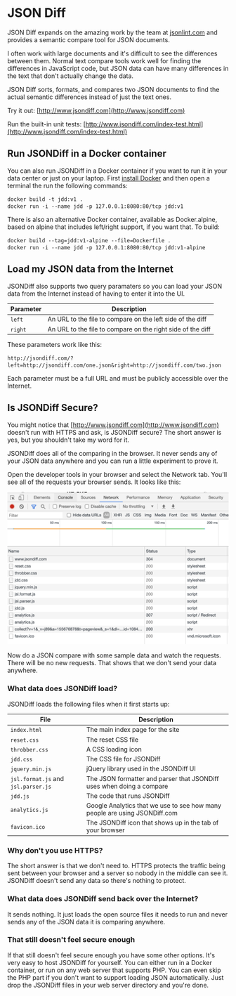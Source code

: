 JSON Diff
==================================================

JSON Diff expands on the amazing work by the team at [jsonlint.com](http://www.jsonlint.com) and provides a semantic compare tool for JSON documents.

I often work with large documents and it's difficult to see the differences between them.  Normal text compare tools work well for finding the differences in JavaScript code, but JSON data can have many differences in the text that don't actually change the data.  

JSON Diff sorts, formats, and compares two JSON documents to find the actual semantic differences instead of just the text ones.

Try it out:  [http://www.jsondiff.com](http://www.jsondiff.com)

Run the built-in unit tests:  [http://www.jsondiff.com/index-test.html](http://www.jsondiff.com/index-test.html)


## Run JSONDiff in a Docker container

You can also run JSONDiff in a Docker container if you want to run it in your data center or just on your laptop.  First [install Docker](https://docs.docker.com/get-docker/) and then open a terminal the run the following commands:

```
docker build -t jdd:v1 .
docker run -i --name jdd -p 127.0.0.1:8080:80/tcp jdd:v1
```

There is also an alternative Docker container, available as Docker.alpine, based on alpine that includes left/right support, if you want that. To build:

```
docker build --tag=jdd:v1-alpine --file=Dockerfile .
docker run -i --name jdd -p 127.0.0.1:8080:80/tcp jdd:v1-alpine
```

## Load my JSON data from the Internet

JSONDiff also supports two query paramaters so you can load your JSON data from the Internet instead of having to enter it into the UI.  

| Parameter | Description |
| --- | --- |
| `left` | An URL to the file to compare on the left side of the diff |
| `right` | An URL to the file to compare on the right side of the diff |

These parameters work like this:

```
http://jsondiff.com/?left=http://jsondiff.com/one.json&right=http://jsondiff.com/two.json
```

Each parameter must be a full URL and must be publicly accessible over the Internet.

## Is JSONDiff Secure?

You might notice that [http://www.jsondiff.com](http://www.jsondiff.com) doesn't run with HTTPS and ask, is JSONDiff secure?  The short answer is yes, but you shouldn't take my word for it.  

JSONDiff does all of the comparing in the browser.  It never sends any of your JSON data anywhere and you can run a little experiment to prove it.  

Open the developer tools in your browser and select the Network tab.  You'll see all of the requests your browser sends.  It looks like this:

![Network tools image](network_traffic.png)

Now do a JSON compare with some sample data and watch the requests.  There will be no new requests.  That shows that we don't send your data anywhere.

### What data does JSONDiff load?

JSONDiff loads the following files when it first starts up:

| File | Description |
| --- | --- |
| `index.html` | The main index page for the site |
| `reset.css` | The reset CSS file |
| `throbber.css` | A CSS loading icon |
| `jdd.css` | The CSS file for JSONDiff |
| `jquery.min.js` | jQuery library used in the JSONDiff UI |
| `jsl.format.js` and `jsl.parser.js` | The JSON formatter and parser that JSONDiff uses when doing a compare |
| `jdd.js` | The code that runs JSONDiff |
| `analytics.js` | Google Analytics that we use to see how many people are using JSONDiff.com |
| `favicon.ico` | The JSONDiff icon that shows up in the tab of your browser |

### Why don't you use HTTPS?

The short answer is that we don't need to.  HTTPS protects the traffic being sent between your browser and a server so nobody in the middle can see it.  JSONDiff doesn't send any data so there's nothing to protect.

### What data does JSONDiff send back over the Internet?

It sends nothing.  It just loads the open source files it needs to run and never sends any of the JSON data it is comparing anywhere.

### That still doesn't feel secure enough

If that still doesn't feel secure enough you have some other options.  It's very easy to host JSONDiff for yourself.  You can either run in a Docker container, or run on any web server that supports PHP.  You can even skip the PHP part if you don't want to support loading JSON automatically.  Just drop the JSONDiff files in your web server directory and you're done.